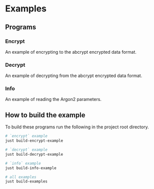 <!--
SPDX-FileCopyrightText: 2024 Shun Sakai

SPDX-License-Identifier: Apache-2.0 OR MIT
-->

# Examples

## Programs

### Encrypt

An example of encrypting to the abcrypt encrypted data format.

### Decrypt

An example of decrypting from the abcrypt encrypted data format.

### Info

An example of reading the Argon2 parameters.

## How to build the example

To build these programs run the following in the project root directory.

```sh
# `encrypt` example
just build-encrypt-example

# `decrypt` example
just build-decrypt-example

# `info` example
just build-info-example

# all examples
just build-examples
```

